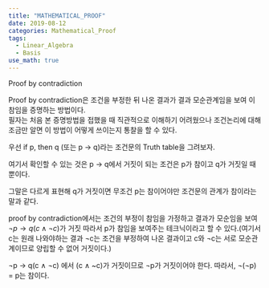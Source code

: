 ```yaml
---
title: "MATHEMATICAL_PROOF"
date: 2019-08-12
categories: Mathematical_Proof
tags:
  - Linear_Algebra
  - Basis
use_math: true
---
```


Proof by contradiction

Proof by contradiction은 조건을 부정한 뒤 나온 결과가 결과 모순관계임을 보여 이 참임을 증명하는 방법이다.<br>
필자는 처음 본 증명방법을 접했을 때 직관적으로 이해하기 어려웠으나 조건논리에 대해 조금만 알면 이 방법이 어떻게 쓰이는지 통찰을 할 수 있다.<br>

우선 if p, then q (또는 p $\rightarrow$  q)라는 조건문의 Truth table을 그려보자.<br>

여기서 확인할 수 있는 것은 p $\rightarrow$ q에서 거짓이 되는 조건은 p가 참이고 q가 거짓일 때 뿐이다.<br>

그말은 다르게 표현해 q가 거짓이면 무조건 p는 참이어야만 조건문의 관계가 참이라는 말과 같다.<br>

proof by contradiction에서는 조건의 부정이 참임을 가정하고 결과가 모순임을 보여 $\neg p \rightarrow q(c \land \neg c)$가 거짓 따라서 p가 참임을 보여주는 테크닉이라고 할 수 있다.(여기서 c는 원래 나와야하는 결과 $\neg$c는 조건을 부정하여 나온 결과이고 c와 $\neg$c는 서로 모순관계이므로 양립할 수 없어 거짓이다.)

$\neg$p $\rightarrow$ q(c $\land$ $\neg$c) 에서 (c $\land$ ~c)가 거짓이므로 $\neg$p가 거짓이어야 한다. 따라서, $\neg$($\neg$p) = p는 참이다.
